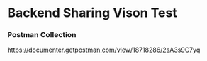 # Backend Sharing Vison Test

### Postman Collection
https://documenter.getpostman.com/view/18718286/2sA3s9C7yq
